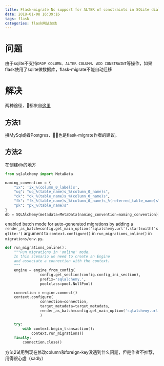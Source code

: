 ```yaml
---
title: Flask-migrate No support for ALTER of constraints in SQLite dialect
date: 2018-01-08 16:39:16
tags: flask
categories: flask网站总结
---
```


# 问题
由于sqlite不支持`DROP COLUMN`、`ALTER COLUMN`、`ADD CONSTRAINT`等操作，如果flask使用了sqlite做数据库，flask-migrate不能自动迁移

# 解决
两种途径，都来自[这里](https://github.com/miguelgrinberg/Flask-Migrate/issues/61)
## 方法1
换MySql或者Postgres，也是flask-migrate作者的建议。
## 方法2
在创建db的地方
```python
from sqlalchemy import MetaData

naming_convention = {
    "ix": 'ix_%(column_0_label)s',
    "uq": "uq_%(table_name)s_%(column_0_name)s",
    "ck": "ck_%(table_name)s_%(column_0_name)s",
    "fk": "fk_%(table_name)s_%(column_0_name)s_%(referred_table_name)s",
    "pk": "pk_%(table_name)s"
}
db = SQLAlchemy(metadata=MetaData(naming_convention=naming_convention))
```
enabled batch mode for auto-generated migrations by adding a `render_as_batch=config.get_main_option('sqlalchemy.url').startswith('sqlite:')` argument to `context.configure()` in `run_migrations_online()` in `migrations/env.py`.
```python
def run_migrations_online():
    """Run migrations in 'online' mode.
    In this scenario we need to create an Engine
    and associate a connection with the context.
    """
    engine = engine_from_config(
                config.get_section(config.config_ini_section),
                prefix='sqlalchemy.',
                poolclass=pool.NullPool)

    connection = engine.connect()
    context.configure(
                connection=connection,
                target_metadata=target_metadata,
                render_as_batch=config.get_main_option('sqlalchemy.url').startswith('sqlite:///')
                )

    try:
        with context.begin_transaction():
            context.run_migrations()
    finally:
        connection.close()
```
方法2试用到现在修改column和foreign-key没遇到什么问题，但是作者不推荐，用得很心虚（sadly）